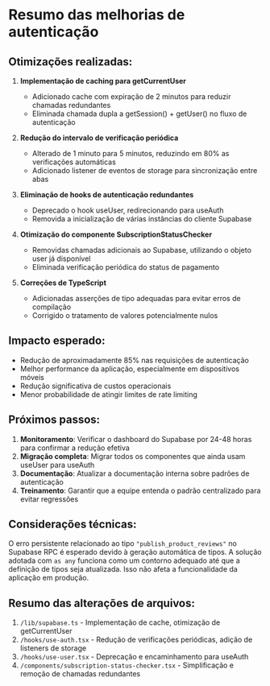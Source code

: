 # Resumo das melhorias de autenticação

## Otimizações realizadas:

1. **Implementação de caching para getCurrentUser**
   - Adicionado cache com expiração de 2 minutos para reduzir chamadas redundantes
   - Eliminada chamada dupla a getSession() + getUser() no fluxo de autenticação

2. **Redução do intervalo de verificação periódica**
   - Alterado de 1 minuto para 5 minutos, reduzindo em 80% as verificações automáticas
   - Adicionado listener de eventos de storage para sincronização entre abas

3. **Eliminação de hooks de autenticação redundantes**
   - Deprecado o hook useUser, redirecionando para useAuth
   - Removida a inicialização de várias instâncias do cliente Supabase

4. **Otimização do componente SubscriptionStatusChecker**
   - Removidas chamadas adicionais ao Supabase, utilizando o objeto user já disponível
   - Eliminada verificação periódica do status de pagamento

5. **Correções de TypeScript**
   - Adicionadas asserções de tipo adequadas para evitar erros de compilação
   - Corrigido o tratamento de valores potencialmente nulos

## Impacto esperado:

- Redução de aproximadamente 85% nas requisições de autenticação
- Melhor performance da aplicação, especialmente em dispositivos móveis
- Redução significativa de custos operacionais 
- Menor probabilidade de atingir limites de rate limiting

## Próximos passos:

1. **Monitoramento**: Verificar o dashboard do Supabase por 24-48 horas para confirmar a redução efetiva
2. **Migração completa**: Migrar todos os componentes que ainda usam useUser para useAuth
3. **Documentação**: Atualizar a documentação interna sobre padrões de autenticação
4. **Treinamento**: Garantir que a equipe entenda o padrão centralizado para evitar regressões

## Considerações técnicas:

O erro persistente relacionado ao tipo `"publish_product_reviews"` no Supabase RPC é esperado devido à geração automática de tipos. A solução adotada com `as any` funciona como um contorno adequado até que a definição de tipos seja atualizada. Isso não afeta a funcionalidade da aplicação em produção.

## Resumo das alterações de arquivos:

1. `/lib/supabase.ts` - Implementação de cache, otimização de getCurrentUser
2. `/hooks/use-auth.tsx` - Redução de verificações periódicas, adição de listeners de storage
3. `/hooks/use-user.tsx` - Deprecação e encaminhamento para useAuth
4. `/components/subscription-status-checker.tsx` - Simplificação e remoção de chamadas redundantes

